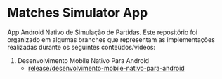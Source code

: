 # Matches Simulator App
App  Android Nativo de Simulação de Partidas. Este repositório foi organizado em algumas branches que representam  as implementações realizadas durante os seguintes conteúdos/vídeos:

1. Desenvolvimento Mobile Nativo Para Android
   - [release/desenvolvimento-mobile-nativo-para-android](https://github.com/ProgRS/matches-simulator-app/tree/release/desenvolvimento-mobile-nativo-para-android)

